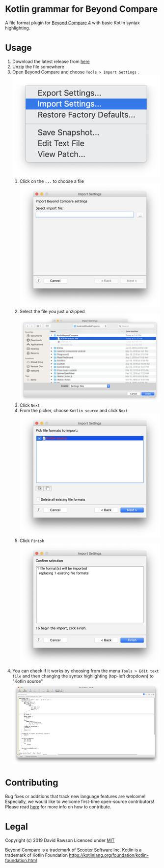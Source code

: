 # Kotlin grammar for Beyond Compare

A file format plugin for [Beyond Compare 4](http://scootersoftware.com) with basic Kotlin syntax highlighting.

# Usage

1. Download the latest release from [here](../../releases/latest)
1. Unzip the file somewhere
1. Open Beyond Compare and choose `Tools > Import Settings` . ![Menu](/pics/import_settings.png)
   1. Click on the `...` to choose a file ![Select file](/pics/select_file.png)
   1. Select the file you just unzipped ![File picker](/pics/file_picker.png)
   1. Click `Next`
   1. From the picker, choose `Kotlin source` and click `Next` ![Kotlin source](/pics/click_next.png)
   1. Click `Finish`![Press finish](/pics/press_finish.png)
1. You can check if it works by choosing from the menu `Tools > Edit text file` and then changing the syntax highlighting (top-left dropdown) to "Kotlin source" ![Example](/pics/try_it.png)

# Contributing
Bug fixes or additions that track new language features are welcome! Especially, we would like to welcome first-time open-source contributors! Please read [here](CONTRIBUTING.md) for more info on how to contribute.

# Legal
Copyright (c) 2019 David Rawson
Licenced under [MIT](LICENSE)

Beyond Compare is a trademark of [Scooter Software Inc.](http://scootersoftware.com)
Kotlin is a trademark of Kotlin Foundation https://kotlinlang.org/foundation/kotlin-foundation.html
